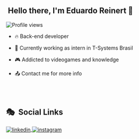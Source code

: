 ##  &nbsp;Hello there, I'm Eduardo Reinert 👋
<p align="left"> <img src="https://komarev.com/ghpvc/?username=EduReinert&color=yellow" alt="Profile views" /> </p>

- 🔥 Back-end developer

- 🔭 Currently working as intern in T-Systems Brasil

- 🎮 Addicted to videogames and knowledge

- 📤 Contact me for more info

<br><br>

## 🎭 &nbsp;Social Links

<p>
<a href="https://linkedin.com/in/eduardo-augusto-reinert-5606ab204/" target="_blank">
  <img align="center" src="https://img.shields.io/badge/-Eduardo Augusto Reinert-05122A?style=flat&logo=linkedin" alt="linkedin"/>
</a>
<a href="https://instagram.com/eduardo.reinert/" target="_blank">
 <img align="center" src="https://img.shields.io/badge/-eduardo.reinert-05122A?style=flat&logo=instagram" alt="instagram"/>
</a>
</p>

<!--
**EduReinert/EduReinert** is a ✨ _special_ ✨ repository because its `README.md` (this file) appears on your GitHub profile.

Here are some ideas to get you started:

- 🔭 I’m currently working on ...
- 🌱 I’m currently learning ...
- 👯 I’m looking to collaborate on ...
- 🤔 I’m looking for help with ...
- 💬 Ask me about ...
- 📫 How to reach me: ...
- 😄 Pronouns: ...
- ⚡ Fun fact: ...
-->
